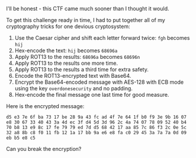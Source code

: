 I'll be honest - this CTF came much sooner than I thought it would. 

To get this challenge ready in time, I had to put together all of my cryptography tricks for one devious cryptosystem:

1. Use the Caesar cipher and shift each letter forward twice: `fgh` becomes `hij`
2. Hex-encode the text: `hij` becomes `68696a`
3. Apply ROT13 to the results: `68696a` becomes `68696n`
4. Apply ROT13 to the results one more time.
5. Apply ROT13 to the results a third time for extra safety.
6. Encode the ROT13-encrypted text with Base64.
7. Encrypt the Base64-encoded message with AES-128 with ECB mode using the key `overdonesecurity` and no padding.
8. Hex-encode the final message one last time for good measure.

Here is the encrypted message:

```
d5 e3 7e 6f ba 73 17 be 28 9a 43 fc ad 4f 7e 64 1f b0 f9 3e 9b 16 07 e8 30 67 33 40 43 3a 4d ec 3f d4 5d 3d 96 2c 4a 74 07 78 09 52 40 b4 70 b8 13 e9 8c 17 fe 79 79 ed 7d d5 68 42 17 aa 85 7c 86 f3 2c 0e 5c 32 a8 8b c8 f0 11 fb 12 1a 17 bb 9a e6 e8 fa c0 29 45 3a 7a 7a 0d 09 eb b5 e8 c5
```

Can you break the encryption?
